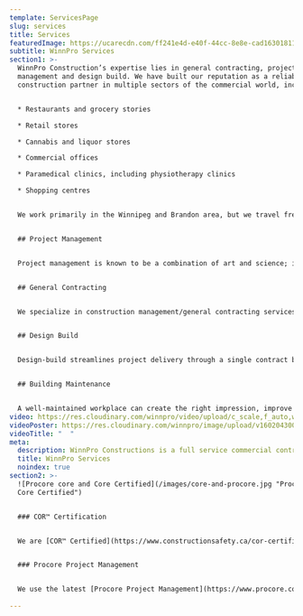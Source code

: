 ```yaml
---
template: ServicesPage
slug: services
title: Services
featuredImage: https://ucarecdn.com/ff241e4d-e40f-44cc-8e8e-cad163018118/
subtitle: WinnPro Services
section1: >-
  WinnPro Construction’s expertise lies in general contracting, project
  management and design build. We have built our reputation as a reliable
  construction partner in multiple sectors of the commercial world, including:


  * Restaurants and grocery stories

  * Retail stores

  * Cannabis and liquor stores

  * Commercial offices

  * Paramedical clinics, including physiotherapy clinics

  * Shopping centres


  We work primarily in the Winnipeg and Brandon area, but we travel frequently to Northern Manitoba to work with clients in The Pas and Churchill. We also build in Edmonton and Calgary, Alberta.


  ## Project Management


  Project management is known to be a combination of art and science; involving planning, organizing, controlling and leading. With a wide range of dedicated licensed sub-trades and a full suite of project management services, our team strategically controls the key elements of time, quality, flexibility, risk and cost. Our team ensures your goals are met and results are delivered. Combining the science of project management with the art of our experience and knowledge, we direct and motivate all parties involved in a project in order to ensure its success


  ## General Contracting


  We specialize in construction management/general contracting services, an innovative procurement method that involves early partnering between owner, designer, and contractor to jointly develop projects. This approach enables owners to benefit from designer and contractor expertise at an early stage in the procurement process, ensuring maximum opportunities for value engineering.


  ## Design Build


  Design-build streamlines project delivery through a single contract between the owner and the design-build team to provide design and construction services. This simple but fundamental difference in project delivery saves money and time by transforming the relationship between designers and builders into an alliance which fosters collaboration and teamwork. The design-build provides the owner with the design and construction. By giving the client what is in his or her best interest, the entire process is able to go much smoother. It allows you to start with just a concept or vision, and we provide the rest. We assume responsibility for design and take on all pricing and timing risk.


  ## Building Maintenance


  A well-maintained workplace can create the right impression, improve employee efficiency, and reduce your operational costs while keeping the customer experience a priority.Our experienced building maintenance team can do any repairs or upgrades that your building requires to keep it safe, welcoming to your customers and functional for your team. This includes repairing or replacing flooring, walls, ceilings, counter tops, cabinets, washroom or kitchen or change room fixtures, glass and mirrors, interior signs or banners, roofs, sales displays and shelving, emergency lighting, testing of fire extinguishers (and all other items installed for safety) and any other repairs or maintenance that you may require.
video: https://res.cloudinary.com/winnpro/video/upload/c_scale,f_auto,w_1000/v1603238746/web-auto-auto-least-services-final_n9vtog.mov
videoPoster: https://res.cloudinary.com/winnpro/image/upload/v1602043005/DJI_0005_md5mn9.jpg
videoTitle: "  "
meta:
  description: WinnPro Constructions is a full service commercial contractor
  title: WinnPro Services
  noindex: true
section2: >-
  ![Procore core and Core Certified](/images/core-and-procore.jpg "Procore and
  Core Certified")


  ### COR™ Certification


  We are [COR™ Certified](https://www.constructionsafety.ca/cor-certified-companies/).


  ### Procore Project Management


  We use the latest [Procore Project Management](https://www.procore.com/) systems for all projects – big and small – in our ongoing effort to streamline operations and maintain efficiencies across the board.
  
---
```

